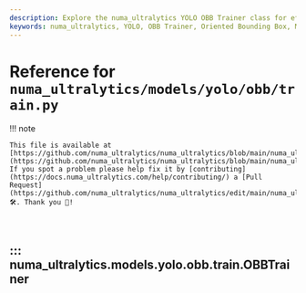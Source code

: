 ```yaml
---
description: Explore the numa_ultralytics YOLO OBB Trainer class for efficient training with Oriented Bounding Box models. Learn with examples and method details.
keywords: numa_ultralytics, YOLO, OBB Trainer, Oriented Bounding Box, Machine Learning, Training, AI
---
```


# Reference for `numa_ultralytics/models/yolo/obb/train.py`

!!! note

    This file is available at [https://github.com/numa_ultralytics/numa_ultralytics/blob/main/numa_ultralytics/models/yolo/obb/train.py](https://github.com/numa_ultralytics/numa_ultralytics/blob/main/numa_ultralytics/models/yolo/obb/train.py). If you spot a problem please help fix it by [contributing](https://docs.numa_ultralytics.com/help/contributing/) a [Pull Request](https://github.com/numa_ultralytics/numa_ultralytics/edit/main/numa_ultralytics/models/yolo/obb/train.py) 🛠️. Thank you 🙏!

<br>

## ::: numa_ultralytics.models.yolo.obb.train.OBBTrainer

<br><br>
